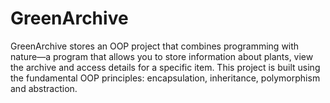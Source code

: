 # GreenArchive
GreenArchive stores an OOP project that combines programming with nature—a program that allows you to store information about plants, view the archive and access details for a specific item. This project is built using the fundamental OOP principles: encapsulation, inheritance, polymorphism and abstraction.
